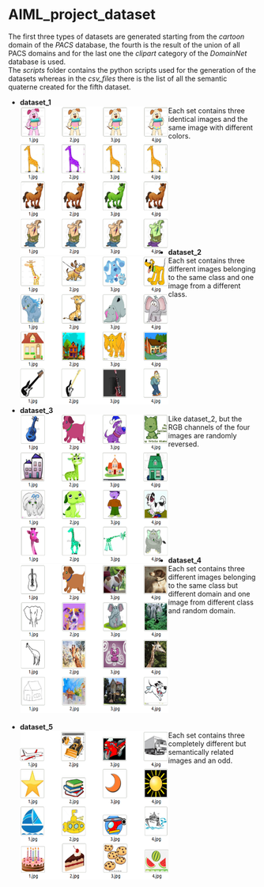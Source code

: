# AIML_project_dataset

The first three types of datasets are generated starting from the *cartoon* domain of the *PACS* database, the fourth is the result of the union of all PACS domains and for the last one the *clipart* category of the *DomainNet* database is used.<br>
The *scripts* folder contains the python scripts used for the generation of the datasets whereas in the *csv_files* there is the list of all the semantic quaterne created for the fifth dataset.

* **dataset_1**<br><img src="./img/dataset_1.PNG" width="300" height="300" align='left'/>
	Each set contains three identical images and the same image with different colors.
<br><br><br><br><br><br><br><br><br><br><br><br><br>
    
* **dataset_2**<br><img src="./img/dataset_2.PNG" width="300" height="300" align='left'/>
	Each set contains three different images belonging to the same class and one image from a different class.
<br><br><br><br><br><br><br><br><br><br><br><br><br>

* **dataset_3**<br><img src="./img/dataset_3.PNG" width="300" height="300" align='left'/>
	Like dataset_2, but the RGB channels of the four images are randomly reversed.
<br><br><br><br><br><br><br><br><br><br><br><br><br>

* **dataset_4**<br><img src="./img/dataset_4.PNG" width="300" height="300" align='left'/>
	Each set contains three different images belonging to the same class but different domain and one image from different class and random domain.
<br><br><br><br><br><br><br><br><br><br><br><br><br>
     
* **dataset_5**<br><img src="./img/dataset_5.PNG" width="300" height="300" align='left'/>
	Each set contains three completely different but semantically related images and an odd.

